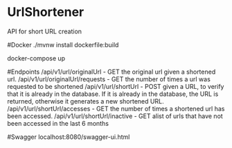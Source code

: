 # UrlShortener
API for short URL creation

#Docker
./mvnw install dockerfile:build

docker-compose up

#Endpoints
/api/v1/url/originalUrl - GET the original url given a shortened url.
/api/v1/url/originalUrl/requests - GET the number of times a url was requested to be shortened
/api/v1/url/shortUrl - POST given a URL, to verify that it is already in the database. If it is already in the database, the URL is returned, otherwise it generates a new shortened URL.
/api/v1/url/shortUrl/accesses - GET the number of times a shortened url has been accessed.
/api/v1/url/shortUrl/inactive - GET alist of urls that have not been accessed in the last 6 months

#Swagger
localhost:8080/swagger-ui.html
